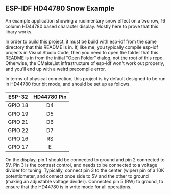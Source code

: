 ## ESP-IDF HD44780 Snow Example

An example application showing a rudimentary snow effect on a two row, 16 column HD44780 based
character display.  Mostly here to prove that this libary works.

In order to build this project, it must be build with esp-idf from the same directory that
this README is in.  If, like me, you typically compile esp-idf projects in Visual Studio
Code, then you need to open the folder that this README is in from the initial "Open Folder"
dialog, not the root of this repo.  Otherwise, the CMakeList infrastructure of esp-idf
won't work out properly, and you'll end up with a weird precompile error.

In terms of physical connection, this project is by default designed to be run in HD44780 
four bit mode, and should be set up as follows.

| ESP-32 | HD44780 Pin |
| :---: | :---: |
| GPIO 18  | D4 |
| GPIO 19  | D5 |
| GPIO 21  | D6 |
| GPIO 22  | D7 |
| GPIO 16  | RS |
| GPIO 17  | E |

On the display, pin 1 should be connected to ground and pin 2 connected to 5V.  Pin 3 is the
contrast control, and needs to be connected to a voltage divider for tuning.  Typically, connect
pin 3 to the center (wiper) pin of a 10K potentiometer, and connect once side to 5V and the other
to ground (making an adjustable voltage divider).  Connected pin 5 (RW) to ground, to ensure that
the HD44780 is in write mode for all operations.
